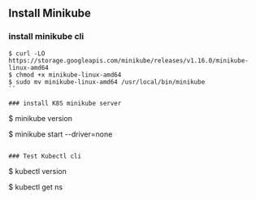 ## Install Minikube

### install minikube cli
```
$ curl -LO https://storage.googleapis.com/minikube/releases/v1.16.0/minikube-linux-amd64
$ chmod +x minikube-linux-amd64
$ sudo mv minikube-linux-amd64 /usr/local/bin/minikube
``

### install K8S minikube server
```
$ minikube version

$ minikube start --driver=none
```

### Test Kubectl cli
```
$ kubectl version

$ kubectl get ns
```
